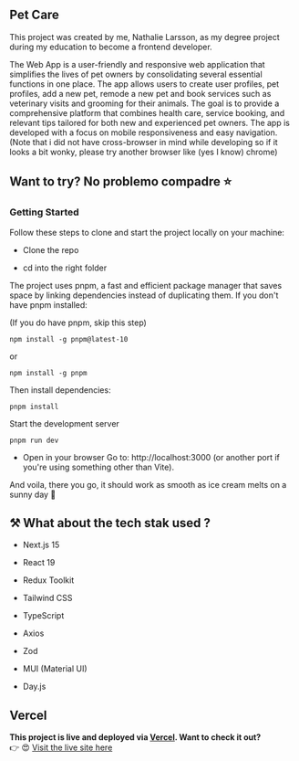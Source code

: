 ## Pet Care
This project was created by me, Nathalie Larsson, as my degree project during my education to become a frontend developer.

The Web App is a user-friendly and responsive web application that simplifies the lives of pet owners by consolidating several essential functions in one place. The app allows users to create user profiles, pet profiles, add a new pet, remode a new pet and book services such as veterinary visits and grooming for their animals. The goal is to provide a comprehensive platform that combines health care, service booking, and relevant tips tailored for both new and experienced pet owners. The app is developed with a focus on mobile responsiveness and easy navigation.
(Note that i did not have cross-browser in mind while developing so if it looks a bit wonky, please try another browser like (yes I know) chrome)

## Want to try? No problemo compadre ⭐

### Getting Started
Follow these steps to clone and start the project locally on your machine:

- Clone the repo

- cd into the right folder

The project uses pnpm, a fast and efficient package manager that saves space by linking dependencies instead of duplicating them.
If you don't have pnpm installed:

(If you do have pnpm, skip this step)

```
npm install -g pnpm@latest-10
```
or 
```
npm install -g pnpm
```
Then install dependencies:

```
pnpm install
```

Start the development server

```
pnpm run dev
```

- Open in your browser
  Go to: http://localhost:3000 (or another port if you're using something other than Vite).

And voila, there you go, it should work as smooth as ice cream melts on a sunny day 🍦

## ⚒️ What about the tech stak used ?

 - Next.js 15

 - React 19

 - Redux Toolkit

 - Tailwind CSS

 - TypeScript

 - Axios

 - Zod

 - MUI (Material UI)

 - Day.js

## Vercel

**This project is live and deployed via [Vercel](https://vercel.com). Want to check it out?**  
👉 😍 [Visit the live site here](https://petcare-by-nathalie.vercel.app/)


